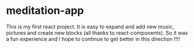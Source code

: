 # meditation-app

This is my first react project. It is easy to expand and add new music, pictures and create new blocks (all thanks to react-components). So it was a fun experience and I hope to continue to get better in this direction !!!!
